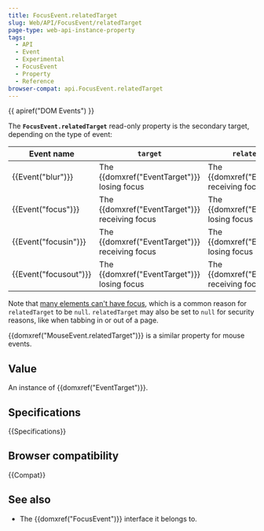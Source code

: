 ```yaml
---
title: FocusEvent.relatedTarget
slug: Web/API/FocusEvent/relatedTarget
page-type: web-api-instance-property
tags:
  - API
  - Event
  - Experimental
  - FocusEvent
  - Property
  - Reference
browser-compat: api.FocusEvent.relatedTarget
---
```

{{ apiref("DOM Events") }}

The **`FocusEvent.relatedTarget`** read-only property is the
secondary target, depending on the type of event:

<table class="no-markdown">
  <thead>
    <tr>
      <th scope="col">Event name</th>
      <th scope="col"><code>target</code></th>
      <th scope="col"><code>relatedTarget</code></th>
    </tr>
  </thead>
  <tbody>
    <tr>
      <td>{{Event("blur")}}</td>
      <td>The {{domxref("EventTarget")}} losing focus</td>
      <td>
        The {{domxref("EventTarget")}} receiving focus (if any).
      </td>
    </tr>
    <tr>
      <td>{{Event("focus")}}</td>
      <td>The {{domxref("EventTarget")}} receiving focus</td>
      <td>The {{domxref("EventTarget")}} losing focus (if any)</td>
    </tr>
    <tr>
      <td>{{Event("focusin")}}</td>
      <td>The {{domxref("EventTarget")}} receiving focus</td>
      <td>The {{domxref("EventTarget")}} losing focus (if any)</td>
    </tr>
    <tr>
      <td>{{Event("focusout")}}</td>
      <td>The {{domxref("EventTarget")}} losing focus</td>
      <td>The {{domxref("EventTarget")}} receiving focus (if any)</td>
    </tr>
  </tbody>
</table>

Note that [many elements can't have focus](https://stackoverflow.com/questions/42764494/blur-event-relatedtarget-returns-null/42764495), which is a common reason for `relatedTarget` to be
`null`. `relatedTarget` may also be set to `null` for
security reasons, like when tabbing in or out of a page.

{{domxref("MouseEvent.relatedTarget")}} is a similar property for mouse events.

## Value

An instance of {{domxref("EventTarget")}}.

## Specifications

{{Specifications}}

## Browser compatibility

{{Compat}}

## See also

- The {{domxref("FocusEvent")}} interface it belongs to.
